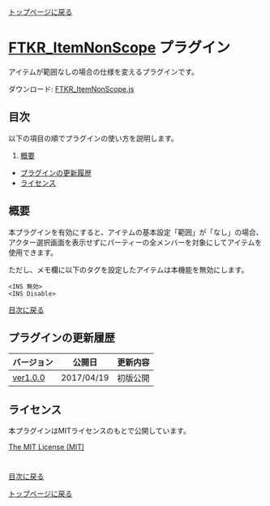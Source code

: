 [トップページに戻る](README.ja.md)

# [FTKR_ItemNonScope](FTKR_ItemNonScope.js) プラグイン

アイテムが範囲なしの場合の仕様を変えるプラグインです。

ダウンロード: [FTKR_ItemNonScope.js](https://raw.githubusercontent.com/futokoro/RPGMaker/master/FTKR_ItemNonScope.js)

## 目次

以下の項目の順でプラグインの使い方を説明します。
1. [概要](#概要)
* [プラグインの更新履歴](#プラグインの更新履歴)
* [ライセンス](#ライセンス)

## 概要

本プラグインを有効にすると、アイテムの基本設定「範囲」が「なし」の場合、アクター選択画面を表示せずにパーティーの全メンバーを対象にしてアイテムを使用できます。

ただし、メモ欄に以下のタグを設定したアイテムは本機能を無効にします。
```
<INS 無効>
<INS Disable>
```

[目次に戻る](#目次)

## プラグインの更新履歴

| バージョン | 公開日 | 更新内容 |
| --- | --- | --- |
| [ver1.0.0](FTKR_ItemNonScope.js) | 2017/04/19 | 初版公開 |

## ライセンス

本プラグインはMITライセンスのもとで公開しています。

[The MIT License (MIT)](https://opensource.org/licenses/mit-license.php)

#
[目次に戻る](#目次)

[トップページに戻る](README.ja.md)